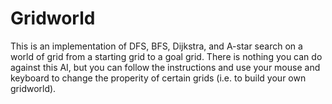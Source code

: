 # Gridworld

This is an implementation of DFS, BFS, Dijkstra, and A-star search on a world of grid from a starting grid to a goal grid. There is nothing you can do against this AI, but you can follow the instructions and use your mouse and keyboard to change the properity of certain grids (i.e. to build your own gridworld). 